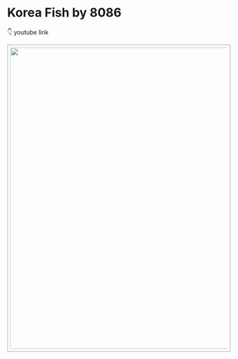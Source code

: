 # Korea Fish by 8086

 👇 youtube link<br>

<kbd><a href="https://www.youtube.com/watch?v=6fKdhSFpv5g"><img src="http://img.youtube.com/vi/lqbrsrXmBEc/maxresdefault.jpg" width="700" style="border:2px #ccc solid;padding:5px;"></a></kbd><br> 

